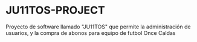 # JU11TOS-PROJECT
Proyecto de software llamado "JU11TOS" que permite la administración de usuarios, y la compra de abonos para equipo de futbol Once Caldas
